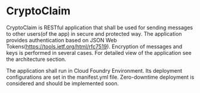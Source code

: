 # CryptoClaim

CryptoClaim is RESTful application that shall be used for sending messages to other users(of the app) in secure and protected way. The application provides authentication based on JSON Web Tokens(https://tools.ietf.org/html/rfc7519). Encryption of messages and keys is performed in several cases. For detailed view of the application see the architecture section. 

The application shall run in Cloud Foundry Environment. Its deployment configurations are set in the manifest.yml file. Zero-downtime deployment is considered and should be implemented soon.